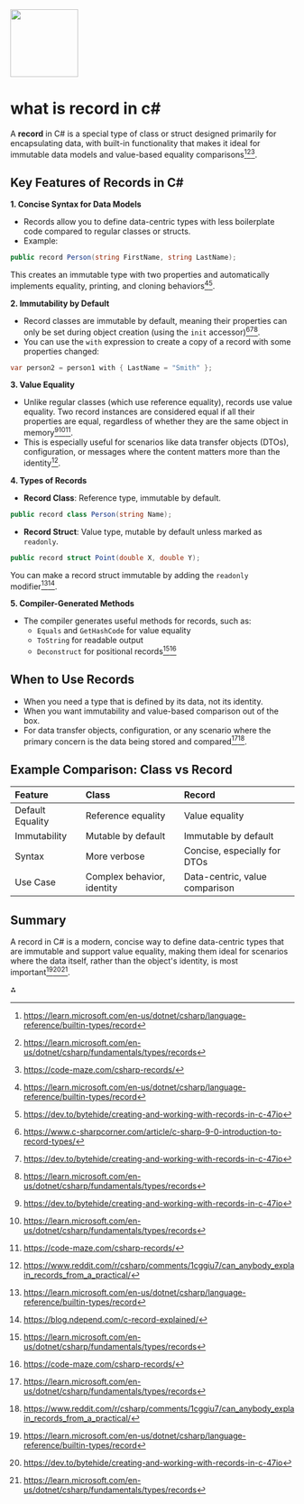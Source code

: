 <img src="https://r2cdn.perplexity.ai/pplx-full-logo-primary-dark%402x.png" class="logo" width="120"/>

# what is record in c\#

A **record** in C\# is a special type of class or struct designed primarily for encapsulating data, with built-in functionality that makes it ideal for immutable data models and value-based equality comparisons[^1][^5][^6].

## Key Features of Records in C\#

**1. Concise Syntax for Data Models**

- Records allow you to define data-centric types with less boilerplate code compared to regular classes or structs.
- Example:

```csharp
public record Person(string FirstName, string LastName);
```

This creates an immutable type with two properties and automatically implements equality, printing, and cloning behaviors[^1][^3].

**2. Immutability by Default**

- Record classes are immutable by default, meaning their properties can only be set during object creation (using the `init` accessor)[^2][^3][^5].
- You can use the `with` expression to create a copy of a record with some properties changed:

```csharp
var person2 = person1 with { LastName = "Smith" };
```


**3. Value Equality**

- Unlike regular classes (which use reference equality), records use value equality. Two record instances are considered equal if all their properties are equal, regardless of whether they are the same object in memory[^3][^5][^6].
- This is especially useful for scenarios like data transfer objects (DTOs), configuration, or messages where the content matters more than the identity[^7].

**4. Types of Records**

- **Record Class**: Reference type, immutable by default.

```csharp
public record class Person(string Name);
```

- **Record Struct**: Value type, mutable by default unless marked as `readonly`.

```csharp
public record struct Point(double X, double Y);
```

You can make a record struct immutable by adding the `readonly` modifier[^1][^4].

**5. Compiler-Generated Methods**

- The compiler generates useful methods for records, such as:
    - `Equals` and `GetHashCode` for value equality
    - `ToString` for readable output
    - `Deconstruct` for positional records[^5][^6]


## When to Use Records

- When you need a type that is defined by its data, not its identity.
- When you want immutability and value-based comparison out of the box.
- For data transfer objects, configuration, or any scenario where the primary concern is the data being stored and compared[^5][^7].


## Example Comparison: Class vs Record

| Feature | Class | Record |
| :-- | :-- | :-- |
| Default Equality | Reference equality | Value equality |
| Immutability | Mutable by default | Immutable by default |
| Syntax | More verbose | Concise, especially for DTOs |
| Use Case | Complex behavior, identity | Data-centric, value comparison |

## Summary

A record in C\# is a modern, concise way to define data-centric types that are immutable and support value equality, making them ideal for scenarios where the data itself, rather than the object's identity, is most important[^1][^3][^5].

<div>⁂</div>

[^1]: https://learn.microsoft.com/en-us/dotnet/csharp/language-reference/builtin-types/record

[^2]: https://www.c-sharpcorner.com/article/c-sharp-9-0-introduction-to-record-types/

[^3]: https://dev.to/bytehide/creating-and-working-with-records-in-c-47io

[^4]: https://blog.ndepend.com/c-record-explained/

[^5]: https://learn.microsoft.com/en-us/dotnet/csharp/fundamentals/types/records

[^6]: https://code-maze.com/csharp-records/

[^7]: https://www.reddit.com/r/csharp/comments/1cggiu7/can_anybody_explain_records_from_a_practical/

[^8]: https://www.youtube.com/watch?v=M_TQgNKAie8

[^9]: https://ironpdf.com/blog/net-help/csharp-record/


